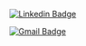 [![Linkedin Badge](https://img.shields.io/badge/-LinkedIn-blue?style=flat-square&logo=Linkedin&logoColor=white&link=https://www.linkedin.com/in/brunoeluz/)](https://www.linkedin.com/in/brunoeluz/)

[![Gmail Badge](https://img.shields.io/badge/-Gmail-c14438?style=flat-square&logo=Gmail&logoColor=white&link=mailto:brunoelton@gmail.com)](mailto:brunoelton@gmail.com)

<!--
**brunoedaluz/brunoedaluz** is a ✨ _special_ ✨ repository because its `README.md` (this file) appears on your GitHub profile.

Here are some ideas to get you started:

- 🔭 I’m currently working on ...
- 🌱 I’m currently learning ...
- 👯 I’m looking to collaborate on ...
- 🤔 I’m looking for help with ...
- 💬 Ask me about ...
- 📫 How to reach me: ...
- 😄 Pronouns: ...
- ⚡ Fun fact: ...
-->
